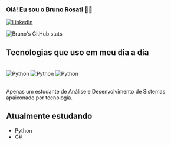 
### Olá! Eu sou o Bruno Rosati 🖐🏻

[![LinkedIn](https://img.shields.io/badge/LinkedIn-0077B5?style=for-the-badge&logo=linkedin&logoColor=white)](https://www.linkedin.com/in/bruno-siqueira-rosati-a0a293264/)

![Bruno's GitHub stats](https://github-readme-stats.vercel.app/api?username=rosatibruno&show_icons=true&theme=dracula)

## Tecnologias que uso em meu dia a dia

<div style="display: inline_block"><br>
    <img align="center" alt="Python" src="https://img.shields.io/badge/Python-3776AB?style=for-the-badge&logo=python&logoColor=white"/>
    <img align="center" alt="Python" src="https://img.shields.io/badge/C%23-239120?style=for-the-badge&logo=c-sharp&logoColor=white"/>
    <img align="center" alt="Python" src="https://img.shields.io/badge/MySQL-00000F?style=for-the-badge&logo=mysql&logoColor=white"/>
    <!-- Badges de linguagens    <img align="center" alt="Python" src="https://img.shields.io/badge/Python-3776AB?style=for-the-badge&logo=python&logoColor=white"/>
    <img align="center" alt="Python" src="https://img.shields.io/badge/Python-3776AB?style=for-the-badge&logo=python&logoColor=white"/>
    <img align="center" alt="Python" src="https://img.shields.io/badge/Python-3776AB?style=for-the-badge&logo=python&logoColor=white"/>       -->
</div><br>

Apenas um estudante de Análise e Desenvolvimento de Sistemas apaixonado por tecnologia.

## Atualmente estudando
- Python
- C#
